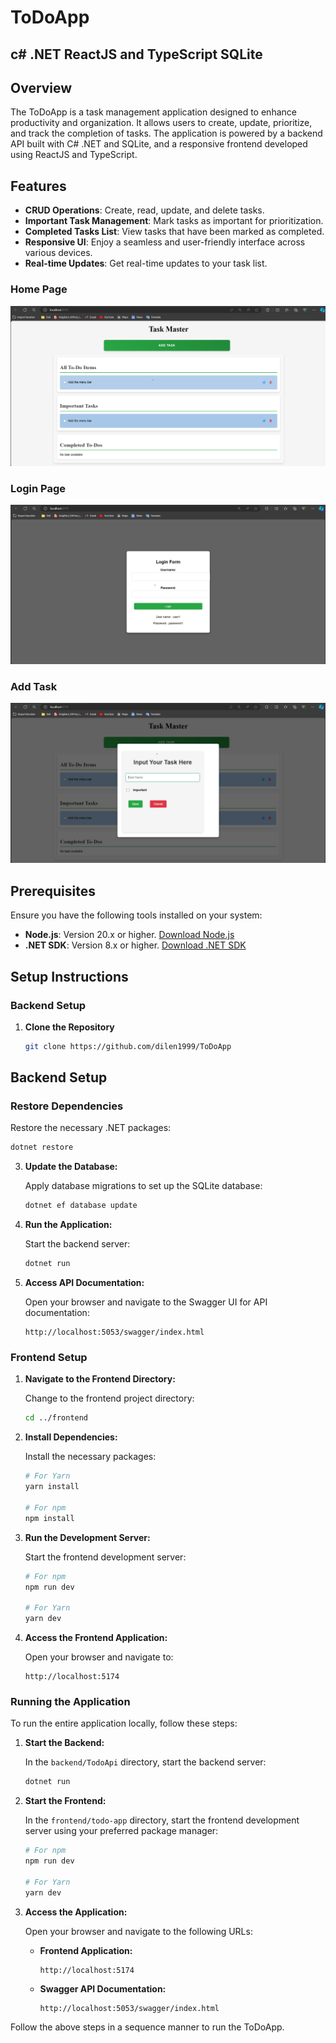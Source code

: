 # ToDoApp

## c# .NET ReactJS and TypeScript SQLite

## Overview

The ToDoApp is a task management application designed to enhance productivity and organization. It allows users to create, update, prioritize, and track the completion of tasks. The application is powered by a backend API built with C# .NET and SQLite, and a responsive frontend developed using ReactJS and TypeScript.

## Features

- **CRUD Operations**: Create, read, update, and delete tasks.
- **Important Task Management**: Mark tasks as important for prioritization.
- **Completed Tasks List**: View tasks that have been marked as completed.
- **Responsive UI**: Enjoy a seamless and user-friendly interface across various devices.
- **Real-time Updates**: Get real-time updates to your task list.



### Home Page
![Home Page](./docs/homepage.png)

### Login Page
![Login Page](./docs/loginpage.png)

### Add Task
![Add Task](./docs/Addtask.png)

## Prerequisites

Ensure you have the following tools installed on your system:

- **Node.js**: Version 20.x or higher. [Download Node.js](https://nodejs.org/)
- **.NET SDK**: Version 8.x or higher. [Download .NET SDK](https://dotnet.microsoft.com/download)

## Setup Instructions

### Backend Setup

1. **Clone the Repository**

   ```bash
   git clone https://github.com/dilen1999/ToDoApp

   ```

## Backend Setup

### Restore Dependencies

Restore the necessary .NET packages:

```bash
dotnet restore
```

3. **Update the Database:**

   Apply database migrations to set up the SQLite database:

   ```bash
   dotnet ef database update
   ```

4. **Run the Application:**

   Start the backend server:

   ```bash
   dotnet run
   ```

5. **Access API Documentation:**

   Open your browser and navigate to the Swagger UI for API documentation:

   ```
   http://localhost:5053/swagger/index.html
   ```

### Frontend Setup

1. **Navigate to the Frontend Directory:**

   Change to the frontend project directory:

   ```bash
   cd ../frontend
   ```

2. **Install Dependencies:**

   Install the necessary packages:

   ```bash
   # For Yarn
   yarn install

   # For npm
   npm install
   ```

3. **Run the Development Server:**

   Start the frontend development server:

   ```bash
   # For npm
   npm run dev

   # For Yarn
   yarn dev
   ```

4. **Access the Frontend Application:**

   Open your browser and navigate to:

   ```
   http://localhost:5174
   ```

### Running the Application

To run the entire application locally, follow these steps:

1. **Start the Backend:**

   In the `backend/TodoApi` directory, start the backend server:

   ```bash
   dotnet run
   ```

2. **Start the Frontend:**

   In the `frontend/todo-app` directory, start the frontend development server using your preferred package manager:

   ```bash
   # For npm
   npm run dev

   # For Yarn
   yarn dev

   ```

3. **Access the Application:**

   Open your browser and navigate to the following URLs:

   - **Frontend Application:**
     ```
     http://localhost:5174
     ```
   - **Swagger API Documentation:**
     ```
     http://localhost:5053/swagger/index.html
     ```

Follow the above steps in a sequence manner to run the ToDoApp.

